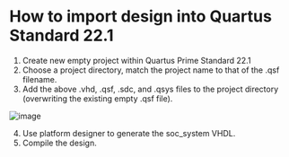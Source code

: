 # How to import design into Quartus Standard 22.1

1. Create new empty project within Quartus Prime Standard 22.1
2. Choose a project directory, match the project name to that of the .qsf filename.
3. Add the above .vhd, .qsf, .sdc, and .qsys files to the project directory (overwriting the existing empty .qsf file).

![image](https://github.com/bwa55221/de10_nano/assets/142425608/cd4ccae2-1abc-4227-95fa-085e531a4d17|width=250px|height=250px)


4. Use platform designer to generate the soc_system VHDL.
5. Compile the design.
